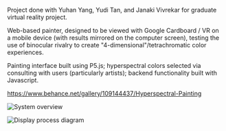 Project done with Yuhan Yang, Yudi Tan, and Janaki Vivrekar for graduate virtual reality project.

Web-based painter, designed to be viewed with Google Cardboard / VR on a mobile device (with results mirrored on the computer screen), testing the use of binocular rivalry to create "4-dimensional"/tetrachromatic color experiences.

Painting interface built using P5.js; hyperspectral colors selected via consulting with users (particularly artists); backend functionality built with Javascript. 

https://www.behance.net/gallery/109144437/Hyperspectral-Painting

![System overview](https://i.imgur.com/BSYnweL.png)

![Display process diagram](https://i.imgur.com/QBGLO1O.png)
